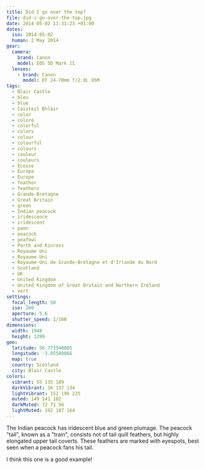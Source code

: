 ```yaml
---
title: Did I go over the top?
file: did-i-go-over-the-top.jpg
date: 2014-05-02 11:31:23 +01:00
dates:
  iso: 2014-05-02
  human: 2 May 2014
gear:
  camera:
    brand: Canon
    model: EOS 5D Mark II
  lenses:
    - brand: Canon
      model: EF 24-70mm f/2.8L USM
tags:
  - Blair Castle
  - bleu
  - blue
  - Caisteil Bhlàir
  - color
  - coloré
  - colorful
  - colors
  - colour
  - colourful
  - colours
  - couleur
  - couleurs
  - Écosse
  - Europa
  - Europe
  - feather
  - feathers
  - Grande-Bretagne
  - Great Britain
  - green
  - Indian peacock
  - iridescence
  - iridescent
  - paon
  - peacock
  - peafowl
  - Perth and Kinross
  - Royaume Uni
  - Royaume-Uni
  - Royaume-Uni de Grande-Bretagne et d'Irlande du Nord
  - Scotland
  - UK
  - United Kingdom
  - United Kingdom of Great Britain and Northern Ireland
  - vert
settings:
  focal_length: 50
  iso: 200
  aperture: 5.6
  shutter_speed: 1/160
dimensions:
  width: 1948
  height: 1299
geo:
  latitude: 56.773540005
  longitude: -3.85580866
  map: true
  country: Scotland
  city: Blair Castle
colors:
  vibrant: 55 135 189
  darkVibrant: 16 137 134
  lightVibrant: 152 196 225
  muted: 149 141 102
  darkMuted: 72 71 56
  lightMuted: 192 187 164
---
```


The Indian peacock has iridescent blue and green plumage. The peacock "tail", known as a "train", consists not of tail quill feathers, but highly elongated upper tail coverts. These feathers are marked with eyespots, best seen when a peacock fans his tail.

I think this one is a good example!
